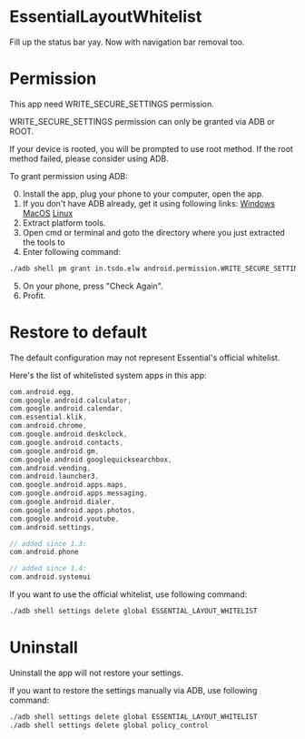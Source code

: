 # EssentialLayoutWhitelist
Fill up the status bar yay.
Now with navigation bar removal too.

# Permission
This app need WRITE_SECURE_SETTINGS permission.

WRITE_SECURE_SETTINGS permission can only be granted via ADB or ROOT.

If your device is rooted, you will be prompted to use root method.
If the root method failed, please consider using ADB.

To grant permission using ADB:

  0. Install the app, plug your phone to your computer, open the app.
  1. If you don't have ADB already, get it using following links:
[Windows](https://dl.google.com/android/repository/platform-tools-latest-windows.zip)
[MacOS](https://dl.google.com/android/repository/platform-tools-latest-darwin.zip)
[Linux](https://dl.google.com/android/repository/platform-tools-latest-linux.zip)
  2. Extract platform tools.
  3. Open cmd or terminal and goto the directory where you just extracted the tools to
  4. Enter following command:
```bash
./adb shell pm grant in.tsdo.elw android.permission.WRITE_SECURE_SETTINGS
```
  5. On your phone, press "Check Again".
  6. Profit.

# Restore to default
The default configuration may not represent Essential's official whitelist.

Here's the list of whitelisted system apps in this app:
```c
com.android.egg,
com.google.android.calculator,
com.google.android.calendar,
com.essential.klik,
com.android.chrome,
com.google.android.deskclock,
com.google.android.contacts,
com.google.android.gm,
com.google.android.googlequicksearchbox,
com.android.vending,
com.android.launcher3,
com.google.android.apps.maps,
com.google.android.apps.messaging,
com.google.android.dialer,
com.google.android.apps.photos,
com.google.android.youtube,
com.android.settings,

// added since 1.3:
com.android.phone

// added since 1.4:
com.android.systemui
```


If you want to use the official whitelist, use following command:

```bash
./adb shell settings delete global ESSENTIAL_LAYOUT_WHITELIST
```



# Uninstall
Uninstall the app will not restore your settings.

If you want to restore the settings manually via ADB, use following command:
```bash
./adb shell settings delete global ESSENTIAL_LAYOUT_WHITELIST
./adb shell settings delete global policy_control
```
